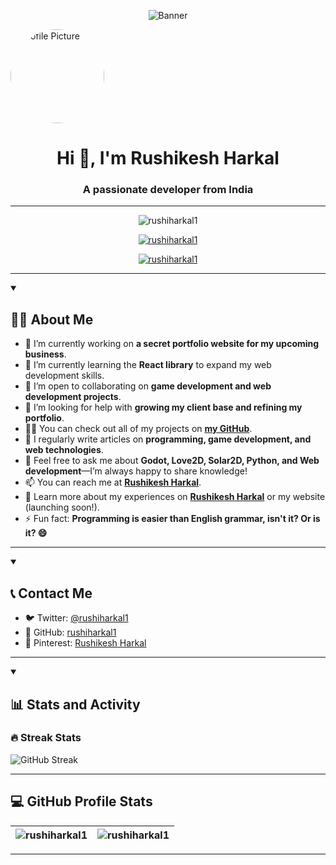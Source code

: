 
<!-- Github Banner -->
<p align="center">
  <img src="https://pbs.twimg.com/media/GWvX1mWa8AUMzbT?format=png&name=large" alt="Banner" />
</p>

<!-- Profile Picture -->
<p align="left">
	<a href="https://github.com/rushiharkal1">
		  <img src="https://avatars.githubusercontent.com/u/171824289?v=4" alt="Profile Picture" width="150" height="150" style="border-radius:50%;" />
	</a>
</p>

<h1 align="center">Hi 👋, I'm Rushikesh Harkal</h1>
<h3 align="center">A passionate developer from India</h3>

---

<p align="center">
  <img src="https://komarev.com/ghpvc/?username=rushiharkal1&label=Profile%20views&color=0e75b6&style=flat" alt="rushiharkal1" />
</p>

<p align="center">
  <a href="https://github.com/ryo-ma/github-profile-trophy"><img src="https://github-profile-trophy.vercel.app/?username=rushiharkal1&theme=onedark" alt="rushiharkal1" /></a>
</p>  

<p align="center">
  <a href="https://twitter.com/rushiharkal1" target="blank"><img src="https://img.shields.io/twitter/follow/rushiharkal1?logo=twitter&style=for-the-badge" alt="rushiharkal1" /></a>  
</p>

---

<details open> 
  <summary><h2>👨‍💻 About Me</h2></summary>

  <ul>
    <li>🔭 I’m currently working on <strong>a secret portfolio website for my upcoming business</strong>.</li>
    <li>🌱 I’m currently learning the <strong>React library</strong> to expand my web development skills.</li>
    <li>👯 I’m open to collaborating on <strong>game development and web development projects</strong>.</li>
    <li>🤝 I’m looking for help with <strong>growing my client base and refining my portfolio</strong>.</li>
    <li>👨‍💻 You can check out all of my projects on <a href="https://github.com/rushiharkal1"><strong>my GitHub</strong></a>.</li>
    <li>📝 I regularly write articles on <strong>programming, game development, and web technologies</strong>.</li>
    <li>💬 Feel free to ask me about <strong>Godot, Love2D, Solar2D, Python, and Web development</strong>—I’m always happy to share knowledge!</li>
    <li>📫 You can reach me at <a href="https://twitter.com/rushiharkal1"><strong>Rushikesh Harkal</strong></a>.</li>
    <li>📄 Learn more about my experiences on <a href="https://twitter.com/rushiharkal1"><strong>Rushikesh Harkal</strong></a> or my website (launching soon!).</li>
    <li>⚡ Fun fact: <strong>Programming is easier than English grammar, isn't it? Or is it? 😄</strong></li>
  </ul>
</details>

---

<details open>
  <summary><h2>📞 Contact Me</h2></summary>
  <ul>
    <li>🐦 Twitter: <a href="https://twitter.com/rushiharkal1">@rushiharkal1</a></li>
    <li>📱 GitHub: <a href="https://github.com/rushiharkal1">rushiharkal1</a></li>
    <li>📍 Pinterest: <a href="https://www.pinterest.com/rushiharkal1/">Rushikesh Harkal</a></li>
  </ul>
</details>

---

<details open>
<summary><h2>📊 Stats and Activity</h2></summary>

<h3>🔥 Streak Stats</h3>
	
<p>
	<img src="https://github-readme-streak-stats-ecru.vercel.app?user=rushiharkal1&theme=transparent&card_width=500&card_height=200&stroke=FF5B5B&dates=00CBA4&ring=EB5454" alt="GitHub Streak" />
</p>
</details>

---

<summary><h2>💻 GitHub Profile Stats</h2></summary>

| <img align="center" src="https://github-readme-stats.vercel.app/api?username=rushiharkal1&show_icons=true&locale=en&theme=transparent" alt="rushiharkal1" /> | <img align="center" src="https://github-readme-stats.vercel.app/api/top-langs?username=rushiharkal1&show_icons=true&locale=en&layout=compact&theme=transparent" alt="rushiharkal1" /> |
| ------------------------------------------------------------------------------------------------------------------------------------------------------------ | ------------------------------------------------------------------------------------------------------------------------------------------------------------------------------------- |

---

